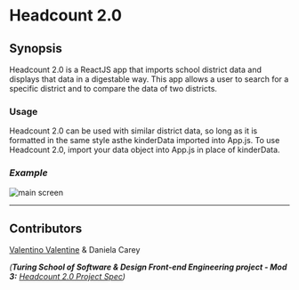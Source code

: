 # Headcount 2.0 

## Synopsis

Headcount 2.0 is a ReactJS app that imports school district data and displays that data in a digestable way. This app allows a user to search for a specific district and to compare the data of two districts. 

### Usage 

Headcount 2.0 can be used with similar district data, so long as it is formatted in the same style asthe kinderData imported into App.js. To use Headcount 2.0, import your data object into App.js in place of kinderData. 

### *Example* 

![main screen](https://user-images.githubusercontent.com/34175382/38843538-ab9e66cc-41ac-11e8-9043-a515795b4f31.png)

---

## Contributors

[Valentino Valentine](https://github.com/valentinovtino) & Daniela Carey

_(**Turing School of Software & Design Front-end Engineering project - Mod 3:** [Headcount 2.0 Project Spec](https://github.com/turingschool-examples/headcount2.0))_ 

